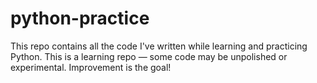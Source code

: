 # python-practice
This repo contains all the code I've written while learning and practicing Python. This is a learning repo — some code may be unpolished or experimental. Improvement is the goal!
